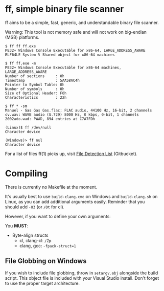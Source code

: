 # ff, simple binary file scanner

ff aims to be a simple, fast, generic, and understandable binary file scanner.

Warning: This tool is not memory safe and will not work on big-endian (MSB)
platforms.

```
$ ff ff ff.exe
PE32+ Windows Console Executable for x86-64, LARGE_ADDRESS_AWARE
ELF64LE System V Shared object for x86-64 machines

$ ff ff.exe -m
PE32+ Windows Console Executable for x86-64 machines, LARGE_ADDRESS_AWARE
Number of sections     : 0h
Timestamp              : 5AA58AC4h
Pointer to Symbol Table: 0h
Number of symbols      : 0h
Size of Optional Header: F0h
Characteristics        : 22h

$ ff * -sm
Manuel - Gas Gas Gas.flac: FLAC audio, 44100 Hz, 16-bit, 2 channels
cv.wav: WAVE audio (G.729) 8000 Hz, 0 kbps, 0-bit, 1 channels
2002ado.wad: PWAD, 894 entries at C7A7FDh

(Linux)$ ff /dev/null
Character device

(Windows)> ff nul
Character device
```

For a list of files ff(1) picks up, visit [File Detection List](https://git.dd86k.space/dd86k/ff/wiki/File%20Detection%20List) (Gitbucket).

# Compiling

There is currently no Makefile at the moment.

It's usually best to use `build-clang.cmd` on Windows and `build-clang.sh` on Linux, as you can add additional arguments easily. Reminder that you should add `-O3` (or `/Ot` for cl).

However, if you want to define your own arguments:

You **MUST**:
- Byte-align structs
  - cl, clang-cl: `/Zp`
  - clang, gcc: `-fpack-struct=1`

## File Globbing on Windows

If you wish to include file globbing, throw in `setargv.obj` alongside the build script. This object file is included with your Visual Studio install. Don't forget to use the proper target architecture.